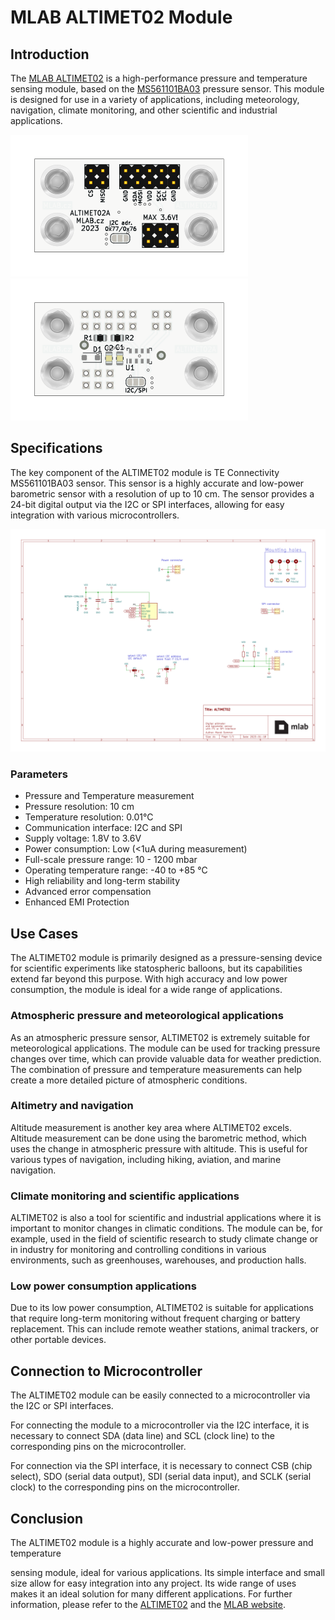 # MLAB ALTIMET02 Module

## Introduction

The [MLAB ALTIMET02](https://github.com/mlab-modules/ALTIMET02) is a high-performance pressure and temperature sensing module, based on the [MS561101BA03](https://www.te.com/usa-en/product-MS561101BA03-50.html) pressure sensor. This module is designed for use in a variety of applications, including meteorology, navigation, climate monitoring, and other scientific and industrial applications. 

![ALTIMET02A top PCB](doc/gen/img/ALTIMET02-top.svg) ![ALTIMET02A bottom PCB](doc/gen/img/ALTIMET02-bottom.svg)

## Specifications

The key component of the ALTIMET02 module is TE Connectivity MS561101BA03 sensor. This sensor is a highly accurate and low-power barometric sensor with a resolution of up to 10 cm. The sensor provides a 24-bit digital output via the I2C or SPI interfaces, allowing for easy integration with various microcontrollers.

[![ALTIMET02 Module Schematic](doc/gen/ALTIMET02-schematic.svg)](doc/gen/ALTIMET02-schematic.pdf)

### Parameters

* Pressure and Temperature measurement
* Pressure resolution: 10 cm
* Temperature resolution: 0.01°C
* Communication interface: I2C and SPI
* Supply voltage: 1.8V to 3.6V
* Power consumption: Low (<1uA during measurement)
* Full-scale pressure range: 10 - 1200 mbar
* Operating temperature range: -40 to +85 °C
* High reliability and long-term stability
* Advanced error compensation
* Enhanced EMI Protection

## Use Cases

The ALTIMET02 module is primarily designed as a pressure-sensing device for scientific experiments like statospheric balloons, but its capabilities extend far beyond this purpose. With high accuracy and low power consumption, the module is ideal for a wide range of applications.

### Atmospheric pressure and meteorological applications

As an atmospheric pressure sensor, ALTIMET02 is extremely suitable for meteorological applications. The module can be used for tracking pressure changes over time, which can provide valuable data for weather prediction. The combination of pressure and temperature measurements can help create a more detailed picture of atmospheric conditions.

### Altimetry and navigation

Altitude measurement is another key area where ALTIMET02 excels. Altitude measurement can be done using the barometric method, which uses the change in atmospheric pressure with altitude. This is useful for various types of navigation, including hiking, aviation, and marine navigation.

### Climate monitoring and scientific applications

ALTIMET02 is also a tool for scientific and industrial applications where it is important to monitor changes in climatic conditions. The module can be, for example, used in the field of scientific research to study climate change or in industry for monitoring and controlling conditions in various environments, such as greenhouses, warehouses, and production halls.

### Low power consumption applications

Due to its low power consumption, ALTIMET02 is suitable for applications that require long-term monitoring without frequent charging or battery replacement. This can include remote weather stations, animal trackers, or other portable devices.

## Connection to Microcontroller

The ALTIMET02 module can be easily connected to a microcontroller via the I2C or SPI interfaces.

For connecting the module to a microcontroller via the I2C interface, it is necessary to connect SDA (data line) and SCL (clock line) to the corresponding pins on the microcontroller.

For connection via the SPI interface, it is necessary to connect CSB (chip select), SDO (serial data output), SDI (serial data input), and SCLK (serial clock) to the corresponding pins on the microcontroller.

## Conclusion

The ALTIMET02 module is a highly accurate and low-power pressure and temperature

 sensing module, ideal for various applications. Its simple interface and small size allow for easy integration into any project. Its wide range of uses makes it an ideal solution for many different applications. For further information, please refer to the [ALTIMET02](https://github.com/mlab-modules/ALTIMET02) and the [MLAB website](https://www.mlab.cz/).
